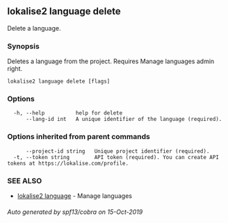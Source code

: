 ## lokalise2 language delete

Delete a language.

### Synopsis

Deletes a language from the project. Requires Manage languages admin right.

```
lokalise2 language delete [flags]
```

### Options

```
  -h, --help          help for delete
      --lang-id int   A unique identifier of the language (required).
```

### Options inherited from parent commands

```
      --project-id string   Unique project identifier (required).
  -t, --token string        API token (required). You can create API tokens at https://lokalise.com/profile.
```

### SEE ALSO

* [lokalise2 language](lokalise2_language.md)	 - Manage languages

###### Auto generated by spf13/cobra on 15-Oct-2019
